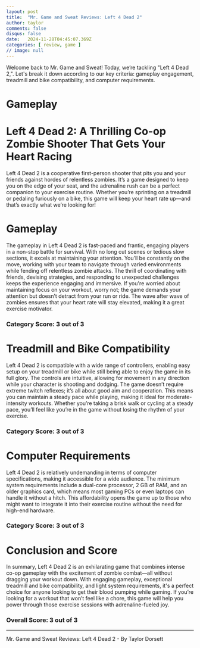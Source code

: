 ```yaml
---
layout: post
title:  "Mr. Game and Sweat Reviews: Left 4 Dead 2"
author: taylor
comments: false
disqus: false
date:   2024-11-28T04:45:07.369Z
categories: [ review, game ]
// image: null
---
```


Welcome back to Mr. Game and Sweat! Today, we’re tackling "Left 4 Dead 2,". Let's break it down according to our key criteria: gameplay engagement, treadmill and bike compatibility, and computer requirements.

# Gameplay

# Left 4 Dead 2: A Thrilling Co-op Zombie Shooter That Gets Your Heart Racing

Left 4 Dead 2 is a cooperative first-person shooter that pits you and your friends against hordes of relentless zombies. It’s a game designed to keep you on the edge of your seat, and the adrenaline rush can be a perfect companion to your exercise routine. Whether you’re sprinting on a treadmill or pedaling furiously on a bike, this game will keep your heart rate up—and that’s exactly what we’re looking for!

# Gameplay

The gameplay in Left 4 Dead 2 is fast-paced and frantic, engaging players in a non-stop battle for survival. With no long cut scenes or tedious slow sections, it excels at maintaining your attention. You’ll be constantly on the move, working with your team to navigate through varied environments while fending off relentless zombie attacks. The thrill of coordinating with friends, devising strategies, and responding to unexpected challenges keeps the experience engaging and immersive. If you're worried about maintaining focus on your workout, worry not; the game demands your attention but doesn’t detract from your run or ride. The wave after wave of zombies ensures that your heart rate will stay elevated, making it a great exercise motivator.

### Category Score: 3 out of 3

# Treadmill and Bike Compatibility

Left 4 Dead 2 is compatible with a wide range of controllers, enabling easy setup on your treadmill or bike while still being able to enjoy the game in its full glory. The controls are intuitive, allowing for movement in any direction while your character is shooting and dodging. The game doesn’t require extreme twitch reflexes; it’s all about good aim and cooperation. This means you can maintain a steady pace while playing, making it ideal for moderate-intensity workouts. Whether you’re taking a brisk walk or cycling at a steady pace, you’ll feel like you’re in the game without losing the rhythm of your exercise. 

### Category Score: 3 out of 3

# Computer Requirements

Left 4 Dead 2 is relatively undemanding in terms of computer specifications, making it accessible for a wide audience. The minimum system requirements include a dual-core processor, 2 GB of RAM, and an older graphics card, which means most gaming PCs or even laptops can handle it without a hitch. This affordability opens the game up to those who might want to integrate it into their exercise routine without the need for high-end hardware.

### Category Score: 3 out of 3

# Conclusion and Score

In summary, Left 4 Dead 2 is an exhilarating game that combines intense co-op gameplay with the excitement of zombie combat—all without dragging your workout down. With engaging gameplay, exceptional treadmill and bike compatibility, and light system requirements, it's a perfect choice for anyone looking to get their blood pumping while gaming. If you’re looking for a workout that won’t feel like a chore, this game will help you power through those exercise sessions with adrenaline-fueled joy.

### Overall Score: 3 out of 3

---

Mr. Game and Sweat Reviews: Left 4 Dead 2 - By Taylor Dorsett
